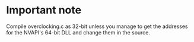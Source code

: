 # Important note

Compile overclocking.c as 32-bit unless you manage to get the addresses for the NVAPI's 64-bit DLL and change them in the source.
